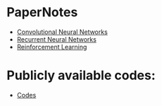# PaperNotes

- [Convolutional Neural Networks](https://rawgit.com/elbayadm/PaperNotes/master/cnn/cnn.html)
- [Recurrent Neural Networks](https://rawgit.com/elbayadm/PaperNotes/master/rnn/rnn.html)
- [Reinforcement Learning](https://rawgit.com/elbayadm/PaperNotes/master/rl/rl.html)

# Publicly available codes:
- [Codes](https://rawgit.com/elbayadm/PaperNotes/codes.html)
